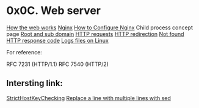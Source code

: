 # 0x0C. Web server


[How the web works](https://developer.mozilla.org/en-US/docs/Learn/Getting_started_with_the_web/How_the_Web_works)
[Nginx](https://en.wikipedia.org/wiki/Nginx)
[How to Configure Nginx](https://www.digitalocean.com/community/tutorials/how-to-set-up-nginx-server-blocks-virtual-hosts-on-ubuntu-16-04)
Child process concept page
[Root and sub domain](https://landingi.com/help/domains-vs-subdomains/)
[HTTP requests](https://www.tutorialspoint.com/http/http_methods.htm)
[HTTP redirection](https://moz.com/learn/seo/redirection)
[Not found HTTP response code](https://en.wikipedia.org/wiki/HTTP_404)
[Logs files on Linux](https://www.cyberciti.biz/faq/ubuntu-linux-gnome-system-log-viewer/)

For reference:

RFC 7231 (HTTP/1.1)
RFC 7540 (HTTP/2)

## Intersting link:
[StrictHostKeyChecking](https://linuxhint.com/ssh-stricthostkeychecking/)
[Replace a line with multiple lines with sed](https://stackoverflow.com/questions/26041088/sed-replace-line-with-multiline-variable)


